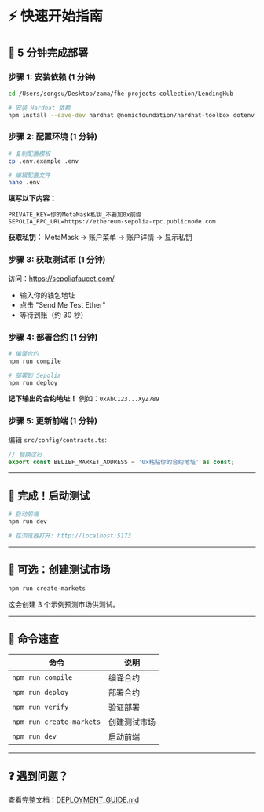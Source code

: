 # ⚡ 快速开始指南

## 🎯 5 分钟完成部署

### 步骤 1: 安装依赖 (1 分钟)

```bash
cd /Users/songsu/Desktop/zama/fhe-projects-collection/LendingHub

# 安装 Hardhat 依赖
npm install --save-dev hardhat @nomicfoundation/hardhat-toolbox dotenv ethers
```

### 步骤 2: 配置环境 (1 分钟)

```bash
# 复制配置模板
cp .env.example .env

# 编辑配置文件
nano .env
```

**填写以下内容：**
```env
PRIVATE_KEY=你的MetaMask私钥_不要加0x前缀
SEPOLIA_RPC_URL=https://ethereum-sepolia-rpc.publicnode.com
```

**获取私钥：** MetaMask -> 账户菜单 -> 账户详情 -> 显示私钥

### 步骤 3: 获取测试币 (1 分钟)

访问：https://sepoliafaucet.com/
- 输入你的钱包地址
- 点击 "Send Me Test Ether"
- 等待到账（约 30 秒）

### 步骤 4: 部署合约 (1 分钟)

```bash
# 编译合约
npm run compile

# 部署到 Sepolia
npm run deploy
```

**记下输出的合约地址！** 例如：`0xAbC123...XyZ789`

### 步骤 5: 更新前端 (1 分钟)

编辑 `src/config/contracts.ts`:

```typescript
// 替换这行
export const BELIEF_MARKET_ADDRESS = '0x粘贴你的合约地址' as const;
```

---

## 🎉 完成！启动测试

```bash
# 启动前端
npm run dev

# 在浏览器打开: http://localhost:5173
```

---

## 🧪 可选：创建测试市场

```bash
npm run create-markets
```

这会创建 3 个示例预测市场供测试。

---

## 📝 命令速查

| 命令 | 说明 |
|------|------|
| `npm run compile` | 编译合约 |
| `npm run deploy` | 部署合约 |
| `npm run verify` | 验证部署 |
| `npm run create-markets` | 创建测试市场 |
| `npm run dev` | 启动前端 |

---

## ❓ 遇到问题？

查看完整文档：[DEPLOYMENT_GUIDE.md](./DEPLOYMENT_GUIDE.md)
